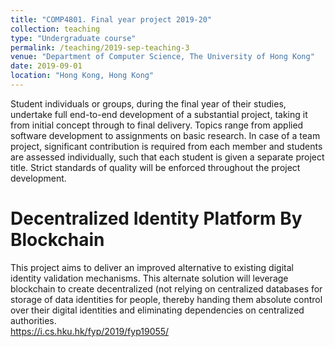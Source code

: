 ```yaml
---
title: "COMP4801. Final year project 2019-20"
collection: teaching
type: "Undergraduate course"
permalink: /teaching/2019-sep-teaching-3
venue: "Department of Computer Science, The University of Hong Kong"
date: 2019-09-01
location: "Hong Kong, Hong Kong"
---
```


Student individuals or groups, during the final year of their studies, undertake full end-to-end development of a substantial project, taking it from initial concept through to final delivery. Topics range from applied software development to assignments on basic research. In case of a team project, significant contribution is required from each member and students are assessed individually, such that each student is given a separate project title. Strict standards of quality will be enforced throughout the project development.

Decentralized Identity Platform By Blockchain
======
This project aims to deliver an improved alternative to existing digital identity validation mechanisms. This alternate solution will leverage blockchain to create decentralized (not relying on centralized databases for storage of data identities for people, thereby handing them absolute control over their digital identities and eliminating dependencies on centralized authorities. <br/>
<a>https://i.cs.hku.hk/fyp/2019/fyp19055/</a>

